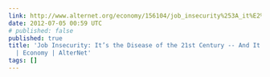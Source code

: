```yaml
---
link: http://www.alternet.org/economy/156104/job_insecurity%253A_it%E2%80%99s_the_disease_of_the_21st_century_--_and_it%E2%80%99s_killing_us/?page=entire
date: 2012-07-05 00:59 UTC
# published: false
published: true
title: 'Job Insecurity: It’s the Disease of the 21st Century -- And It’s Killing Us
  | Economy | AlterNet'
tags: []
---
```



